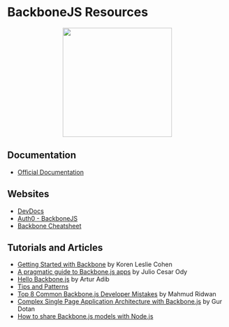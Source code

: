 # BackboneJS Resources

<div align="center">
	<code><img height="250" src="https://backbonejs.org/docs/images/backbone.png"></code>
</div>

## Documentation

* [Official Documentation](https://backbonejs.org/#Getting-started)

## Websites

* [DevDocs](https://devdocs.io/backbone/)
* [Auth0 - BackboneJS](https://auth0.com/blog/backbonejs-getting-started/)
* [Backbone Cheatsheet](https://devhints.io/backbone)


## Tutorials and Articles

- [Getting Started with Backbone](http://www.korenlc.com/backbone-js-tutorial-getting-started-with-backbone/) by Koren Leslie Cohen
- [A pragmatic guide to Backbone.js apps](http://pragmatic-backbone.com/) by Julio Cesar Ody
- [Hello Backbone.js](http://jasongiedymin.github.io/hello-backbonejs/) by Artur Adib
- [Tips and Patterns](https://www.smashingmagazine.com/2013/08/backbone-js-tips-patterns/)
- [Top 8 Common Backbone.js Developer Mistakes](http://www.toptal.com/backbone-js/top-8-common-backbone-js-developer-mistakes) by Mahmud Ridwan
- [Complex Single Page Application Architecture with Backbone.js](http://blog.soom.la/2013/10/complex-single-page-application.html) by Gur Dotan
- [How to share Backbone.js models with Node.js](http://amirmalik.net/2010/11/27/how-to-share-backbonejs-models-with-nodejs)
